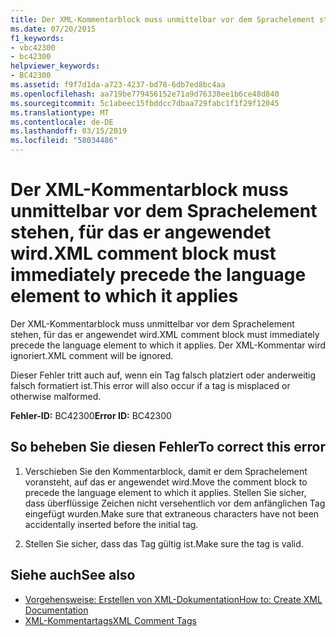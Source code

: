 ```yaml
---
title: Der XML-Kommentarblock muss unmittelbar vor dem Sprachelement stehen, für das er angewendet wird.
ms.date: 07/20/2015
f1_keywords:
- vbc42300
- bc42300
helpviewer_keywords:
- BC42300
ms.assetid: f9f7d1da-a723-4237-bd78-6db7ed8bc4aa
ms.openlocfilehash: aa719be779456152e71a9d76338ee1b6ce48d840
ms.sourcegitcommit: 5c1abeec15fbddcc7dbaa729fabc1f1f29f12045
ms.translationtype: MT
ms.contentlocale: de-DE
ms.lasthandoff: 03/15/2019
ms.locfileid: "58034486"
---
```

# <a name="xml-comment-block-must-immediately-precede-the-language-element-to-which-it-applies"></a><span data-ttu-id="ac0d9-102">Der XML-Kommentarblock muss unmittelbar vor dem Sprachelement stehen, für das er angewendet wird.</span><span class="sxs-lookup"><span data-stu-id="ac0d9-102">XML comment block must immediately precede the language element to which it applies</span></span>
<span data-ttu-id="ac0d9-103">Der XML-Kommentarblock muss unmittelbar vor dem Sprachelement stehen, für das er angewendet wird.</span><span class="sxs-lookup"><span data-stu-id="ac0d9-103">XML comment block must immediately precede the language element to which it applies.</span></span> <span data-ttu-id="ac0d9-104">Der XML-Kommentar wird ignoriert.</span><span class="sxs-lookup"><span data-stu-id="ac0d9-104">XML comment will be ignored.</span></span>  
  
 <span data-ttu-id="ac0d9-105">Dieser Fehler tritt auch auf, wenn ein Tag falsch platziert oder anderweitig falsch formatiert ist.</span><span class="sxs-lookup"><span data-stu-id="ac0d9-105">This error will also occur if a tag is misplaced or otherwise malformed.</span></span>  
  
 <span data-ttu-id="ac0d9-106">**Fehler-ID:** BC42300</span><span class="sxs-lookup"><span data-stu-id="ac0d9-106">**Error ID:** BC42300</span></span>  
  
## <a name="to-correct-this-error"></a><span data-ttu-id="ac0d9-107">So beheben Sie diesen Fehler</span><span class="sxs-lookup"><span data-stu-id="ac0d9-107">To correct this error</span></span>  
  
1.  <span data-ttu-id="ac0d9-108">Verschieben Sie den Kommentarblock, damit er dem Sprachelement voransteht, auf das er angewendet wird.</span><span class="sxs-lookup"><span data-stu-id="ac0d9-108">Move the comment block to precede the language element to which it applies.</span></span> <span data-ttu-id="ac0d9-109">Stellen Sie sicher, dass überflüssige Zeichen nicht versehentlich vor dem anfänglichen Tag eingefügt wurden.</span><span class="sxs-lookup"><span data-stu-id="ac0d9-109">Make sure that extraneous characters have not been accidentally inserted before the initial tag.</span></span>  
  
2.  <span data-ttu-id="ac0d9-110">Stellen Sie sicher, dass das Tag gültig ist.</span><span class="sxs-lookup"><span data-stu-id="ac0d9-110">Make sure the tag is valid.</span></span>  
  
## <a name="see-also"></a><span data-ttu-id="ac0d9-111">Siehe auch</span><span class="sxs-lookup"><span data-stu-id="ac0d9-111">See also</span></span>

- [<span data-ttu-id="ac0d9-112">Vorgehensweise: Erstellen von XML-Dokumentation</span><span class="sxs-lookup"><span data-stu-id="ac0d9-112">How to: Create XML Documentation</span></span>](../../visual-basic/programming-guide/program-structure/how-to-create-xml-documentation.md)
- [<span data-ttu-id="ac0d9-113">XML-Kommentartags</span><span class="sxs-lookup"><span data-stu-id="ac0d9-113">XML Comment Tags</span></span>](../../visual-basic/language-reference/xmldoc/index.md)
